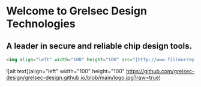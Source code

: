 # Welcome to Grelsec Design Technologies

## A leader in secure and reliable chip design tools.
```html
<img align="left" width="100" height="100" src="[http://www.fillmurray.com/100/100](https://github.com/grelsec-design/grelsec-design.github.io/blob/main/logo.jpg)">
```
![alt text](align="left" width="100" height="100" https://github.com/grelsec-design/grelsec-design.github.io/blob/main/logo.jpg?raw=true)

